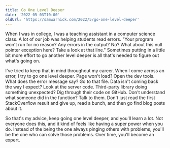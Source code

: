 ```yaml
---
title: Go One Level Deeper
date: '2022-05-03T10:00'
oldUrl: 'https://samwarnick.com/2022/5/go-one-level-deeper'
---
```


When I was in college, I was a teaching assistant in a computer science class. A lot of our job was helping students read errors. "Your program won't run for no reason? Any errors in the output? No? What about this null pointer exception here? Take a look at that line." Sometimes putting in a little bit more effort to go another level deeper is all that's needed to figure out what's going on.

I've tried to keep that in mind throughout my career. When I come across an error, I try to go one level deeper. Page won't load? Open the dev tools. What does the error message say? Go to that file. Data isn't coming back the way I expect? Look at the server code. Third-party library doing something unexpected? Dig through their code on GitHub. Don't understand what someone did in the function? Talk to them. Don't just read the first StackOverflow result and give up, read a bunch, and then go find blog posts about it.

So that's my advice, keep going one level deeper, and you'll learn a lot. Not everyone does this, and it kind of feels like having a super power when you do. Instead of the being the one always pinging others with problems, you'll be the one who can solve those problems. Over time, you'll become an expert.
